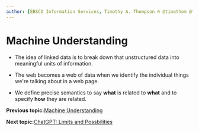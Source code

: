 ```yaml
---
author: [EBSCO Information Services, Timothy A. Thompson ⍝ @timathom @timathom@indieweb.social]
---
```


# Machine Understanding

-   The idea of linked data is to break down that unstructured data into meaningful units of information.

-   The web becomes a web of data when we identify the individual things we're talking about in a web page.

-   We define precise semantics to say **what** is related to **what** and to specify **how** they are related.


**Previous topic:**[Machine Understanding](../../day_1/lesson_0/machine_understanding.md)

**Next topic:**[ChatGPT: Limits and Possbilities](../../day_1/lesson_0/chatgpt_limits_and_possibilities.md)

